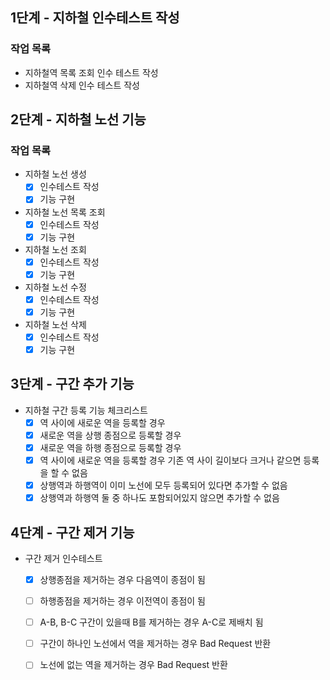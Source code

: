 ## 1단계 - 지하철 인수테스트 작성

### 작업 목록

* 지하철역 목록 조회 인수 테스트 작성
* 지하철역 삭제 인수 테스트 작성

## 2단계 - 지하철 노선 기능

### 작업 목록

* 지하철 노선 생성
  * [X] 인수테스트 작성
  * [X] 기능 구현
* 지하철 노선 목록 조회
  * [X] 인수테스트 작성 
  * [X] 기능 구현
* 지하철 노선 조회
  * [X] 인수테스트 작성
  * [X] 기능 구현
* 지하철 노선 수정
  * [X] 인수테스트 작성
  * [X] 기능 구현
* 지하철 노선 삭제
  * [X] 인수테스트 작성
  * [X] 기능 구현

## 3단계 - 구간 추가 기능

* 지하철 구간 등록 기능 체크리스트
  * [X] 역 사이에 새로운 역을 등록할 경우
  * [X] 새로운 역을 상행 종점으로 등록할 경우
  * [X] 새로운 역을 하행 종점으로 등록할 경우
  * [X] 역 사이에 새로운 역을 등록할 경우 기존 역 사이 길이보다 크거나 같으면 등록을 할 수 없음
  * [X] 상행역과 하행역이 이미 노선에 모두 등록되어 있다면 추가할 수 없음
  * [X] 상행역과 하행역 둘 중 하나도 포함되어있지 않으면 추가할 수 없음

## 4단계 - 구간 제거 기능

* 구간 제거 인수테스트
  * [X] 상행종점을 제거하는 경우 다음역이 종점이 됨
  * [ ] 하행종점을 제거하는 경우 이전역이 종점이 됨
  * [ ] A-B, B-C 구간이 있을때 B를 제거하는 경우 A-C로 제배치 됨
  * [ ] 구간이 하나인 노선에서 역을 제거하는 경우 Bad Request 반환
  * [ ] 노선에 없는 역을 제거하는 경우 Bad Request 반환


